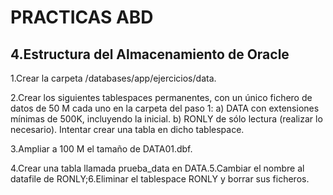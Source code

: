 # PRACTICAS ABD

## 4.Estructura  del  Almacenamiento  de  Oracle

1.Crear la carpeta /databases/app/ejercicios/data.

2.Crear los siguientes tablespaces permanentes, con un único fichero de datos de 50 M cada uno en la carpeta del paso 1:
    a) DATA con extensiones mínimas de 500K, incluyendo la inicial.
    b) RONLY de sólo lectura (realizar lo necesario). Intentar crear una tabla en dicho tablespace.

3.Ampliar a 100 M el tamaño de DATA01.dbf.

4.Crear una tabla llamada prueba_data en DATA.5.Cambiar el nombre al datafile de RONLY;6.Eliminar el tablespace RONLY y borrar sus ficheros.
